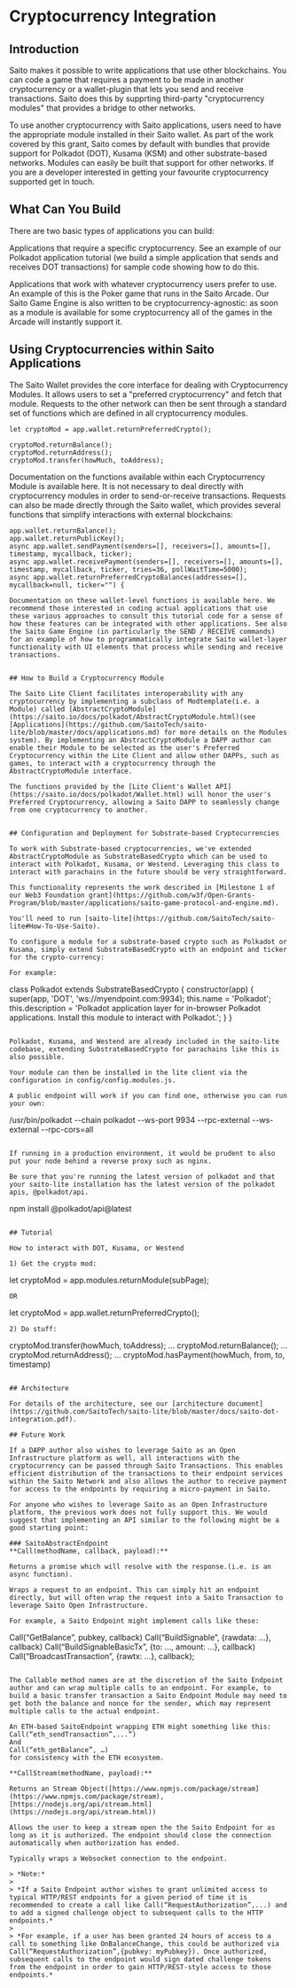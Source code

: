 # Cryptocurrency Integration

## Introduction

Saito makes it possible to write applications that use other blockchains. You can code a game that requires a payment to be made in another cryptocurrency or a wallet-plugin that lets you send and receive transactions. Saito does this by supprting third-party "cryptocurrency modules" that provides a bridge to other networks.

To use another cryptocurrency with Saito applications, users need to have the appropriate module installed in their Saito wallet. As part of the work covered by this grant, Saito comes by default with bundles that provide support for Polkadot (DOT), Kusama (KSM) and other substrate-based networks. Modules can easily be built that support for other networks. If you are a developer interested in getting your favourite cryptocurrency supported get in touch.

## What Can You Build

There are two basic types of applications you can build:

Applications that require a specific cryptocurrency. See an example of our Polkadot application tutorial (we build a simple application that sends and receives DOT transactions) for sample code showing how to do this.

Applications that work with whatever cryptocurrency users prefer to use. An example of this is the Poker game that runs in the Saito Arcade. Our Saito Game Engine is also written to be cryptocurrency-agnostic: as soon as a module is available for some cryptocurrency all of the games in the Arcade will instantly support it.

## Using Cryptocurrencies within Saito Applications

The Saito Wallet provides the core interface for dealing with Cryptocurrency Modules. It allows users to set a "preferred cryptocurrency" and fetch that module. Requests to the other network can then be sent through a standard set of functions which are defined in all cryptocurrency modules.

```
let cryptoMod = app.wallet.returnPreferredCrypto();

cryptoMod.returnBalance();
cryptoMod.returnAddress();
cryptoMod.transfer(howMuch, toAddress);
```

Documentation on the functions available within each Cryptocurrency Module is available here. It is not necessary to deal directly with cryptocurrency modules in order to send-or-receive transactions. Requests can also be made directly through the Saito wallet, which provides several functions that simplify interactions with external blockchains:

```
app.wallet.returnBalance();
app.wallet.returnPublicKey();
async app.wallet.sendPayment(senders=[], receivers=[], amounts=[], timestamp, mycallback, ticker);
async app.wallet.receivePayment(senders=[], receivers=[], amounts=[], timestamp, mycallback, ticker, tries=36, pollWaitTime=5000);
async app.wallet.returnPreferredCryptoBalances(addresses=[], mycallback=null, ticker="") {

Documentation on these wallet-level functions is available here. We recommend those interested in coding actual applications that use these various approaches to consult this tutorial code for a sense of how these features can be integrated with other applications. See also the Saito Game Engine (in particularly the SEND / RECEIVE commands) for an example of how to programmatically integrate Saito wallet-layer functionality with UI elements that process while sending and receive transactions.


## How to Build a Cryptocurrency Module

The Saito Lite Client facilitates interoperability with any cryptocurrency by implementing a subclass of Modtemplate(i.e. a Module) called [AbstractCryptoModule](https://saito.io/docs/polkadot/AbstractCryptoModule.html)(see [Applications](https://github.com/SaitoTech/saito-lite/blob/master/docs/applications.md) for more details on the Modules system). By implementing an AbstractCryptoModule a DAPP author can enable their Module to be selected as the user's Preferred Cryptocurrency within the Lite Client and allow other DAPPs, such as games, to interact with a cryptocurrency through the AbstractCryptoModule interface.

The functions provided by the [Lite Client's Wallet API](https://saito.io/docs/polkadot/Wallet.html) will honor the user's Preferred Cryptocurrency, allowing a Saito DAPP to seamlessly change from one cryptocurrency to another.


## Configuration and Deployment for Substrate-based Cryptocurrencies

To work with Substrate-based cryptocurrencies, we've extended AbstractCryptoModule as SubstrateBasedCrypto which can be used to interact with Polkadot, Kusama, or Westend. Leveraging this class to interact with parachains in the future should be very straightforward.

This functionality represents the work described in [Milestone 1 of our Web3 Foundation grant](https://github.com/w3f/Open-Grants-Program/blob/master/applications/saito-game-protocol-and-engine.md).

You'll need to run [saito-lite](https://github.com/SaitoTech/saito-lite#How-To-Use-Saito). 

To configure a module for a substrate-based crypto such as Polkadot or Kusama, simply extend SubstrateBasedCrypto with an endpoint and ticker for the crypto-currency:

For example:

```
class Polkadot extends SubstrateBasedCrypto {
  constructor(app) {
    super(app, 'DOT', 'ws://myendpoint.com:9934);
    this.name = 'Polkadot';
    this.description = 'Polkadot application layer for in-browser Polkadot applications. Install this module to interact with Polkadot.';
  }
}
```

Polkadot, Kusama, and Westend are already included in the saito-lite codebase, extending SubstrateBasedCrypto for parachains like this is also possible.

Your module can then be installed in the lite client via the configuration in config/config.modules.js.

A public endpoint will work if you can find one, otherwise you can run your own:

```
/usr/bin/polkadot --chain polkadot --ws-port 9934 --rpc-external --ws-external --rpc-cors=all
```

If running in a production environment, it would be prudent to also put your node behind a reverse proxy such as nginx.

Be sure that you're running the latest version of polkadot and that your saito-lite installation has the latest version of the polkadot apis, @polkadot/api.

```
npm install @polkadot/api@latest
```

## Tutorial

How to interact with DOT, Kusama, or Westend 

1) Get the crypto mod:
```
let cryptoMod = app.modules.returnModule(subPage);
```
OR
```
let cryptoMod = app.wallet.returnPreferredCrypto();
```
2) Do stuff:
```
cryptoMod.transfer(howMuch, toAddress);
...
cryptoMod.returnBalance();
...
cryptoMod.returnAddress();
...
cryptoMod.hasPayment(howMuch, from, to, timestamp)
```

## Architecture

For details of the architecture, see our [architecture document](https://github.com/SaitoTech/saito-lite/blob/master/docs/saito-dot-integration.pdf).

## Future Work

If a DAPP author also wishes to leverage Saito as an Open Infrastructure platform as well, all interactions with the cryptocurrency can be passed through Saito Transactions. This enables efficient distribution of the transactions to their endpoint services within the Saito Network and also allows the author to receive payment for access to the endpoints by requiring a micro-payment in Saito.

For anyone who wishes to leverage Saito as an Open Infrastructure platform, the previous work does not fully support this. We would suggest that implementing an API similar to the following might be a good starting point:

### SaitoAbstractEndpoint
**Call(methodName, callback, payload):**

Returns a promise which will resolve with the response.(i.e. is an async function).

Wraps a request to an endpoint. This can simply hit an endpoint directly, but will often wrap the request into a Saito Transaction to leverage Saito Open Infrastructure.

For example, a Saito Endpoint might implement calls like these:
```
Call(“GetBalance”, pubkey, callback)
Call(“BuildSignable”, {rawdata: ...}, callback)
Call(“BuildSignableBasicTx”, {to: …, amount: ...}, callback)
Call(“BroadcastTransaction”, {rawtx: …}, callback);
```

The Callable method names are at the discretion of the Saito Endpoint author and can wrap multiple calls to an endpoint. For example, to build a basic transfer transaction a Saito Endpoint Module may need to get both the balance and nonce for the sender, which may represent multiple calls to the actual endpoint.

An ETH-based SaitoEndpoint wrapping ETH might something like this:
Call(“eth_sendTransaction”,...”)
And
Call(“eth_getBalance”, …)
for consistency with the ETH ecosystem.

**CallStream(methodName, payload):**

Returns an Stream Object([https://www.npmjs.com/package/stream](https://www.npmjs.com/package/stream), [https://nodejs.org/api/stream.html](https://nodejs.org/api/stream.html))

Allows the user to keep a stream open the the Saito Endpoint for as long as it is authorized. The endpoint should close the connection automatically when authorization has ended.

Typically wraps a Websocket connection to the endpoint.

> *Note:*
>
> *If a Saito Endpoint author wishes to grant unlimited access to typical HTTP/REST endpoints for a given period of time it is recommended to create a call like Call(“RequestAuthorization”,...) and to add a signed challenge object to subsequent calls to the HTTP endpoints.*
> 
> *For example, if a user has been granted 24 hours of access to a call to something like OnBalanceChange, this could be authorized via Call(“RequestAuthorization”,{pubkey: myPubkey}). Once authorized, subsequent calls to the endpoint would sign dated challenge tokens from the endpoint in order to gain HTTP/REST-style access to those endpoints.*
